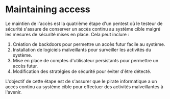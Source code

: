 # Maintaining access

Le maintien de l'accès est la quatrième étape d'un pentest où le testeur de sécurité s'assure de conserver un accès continu au système cible malgré les mesures de sécurité mises en place. Cela peut inclure :

1. Création de backdoors pour permettre un accès futur facile au système.
2. Installation de logiciels malveillants pour surveiller les activités du système.
3. Mise en place de comptes d'utilisateur persistants pour permettre un accès futur.
4. Modification des stratégies de sécurité pour éviter d'être détecté.

L'objectif de cette étape est de s'assurer que le pirate informatique a un accès continu au système cible pour effectuer des activités malveillantes à l'avenir.
